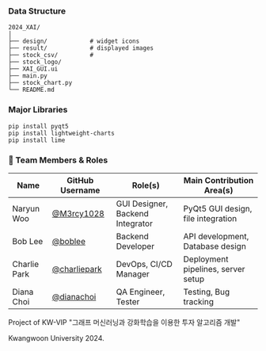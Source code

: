 ### Data Structure

    2024_XAI/
    │
    ├── design/            # widget icons 
    ├── result/            # displayed images
    ├── stock_csv/         # 
    ├── stock_logo/
    ├── XAI_GUI.ui
    ├── main.py
    ├── stock_chart.py
    └── README.md

### Major Libraries
```
pip install pyqt5
pip install lightweight-charts
pip install lime
```

### 👥 Team Members & Roles

| Name            | GitHub Username                          | Role(s)                       | Main Contribution Area(s)         |
|------------------|------------------------------------------|-------------------------------|-----------------------------------|
| Naryun Woo       | [@M3rcy1028](https://github.com/M3rcy1028) | GUI Designer, Backend Integrator   | PyQt5 GUI design, file integration |
| Bob Lee         | [@boblee](https://github.com/boblee)       | Backend Developer                | API development, Database design |
| Charlie Park    | [@charliepark](https://github.com/charliepark) | DevOps, CI/CD Manager           | Deployment pipelines, server setup |
| Diana Choi      | [@dianachoi](https://github.com/dianachoi) | QA Engineer, Tester              | Testing, Bug tracking           |


Project of KW-VIP "그래프 머신러닝과 강화학습을 이용한 투자 알고리즘 개발"

Kwangwoon University 2024.
